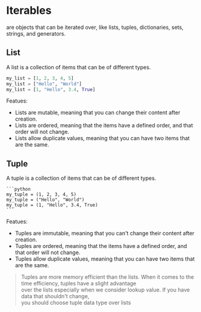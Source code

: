 # Iterables
are objects that can be iterated over, like lists, tuples, dictionaries, sets, strings, and generators.

## List
A list is a collection of items that can be of different types.
  
  ```python
  my_list = [1, 2, 3, 4, 5]
  my_list = ["Hello", "World"]
  my_list = [1, "Hello", 3.4, True]
  ```

Featues:
- Lists are mutable, meaning that you can change their content after creation.
- Lists are ordered, meaning that the items have a defined order, and that order will not change.
- Lists allow duplicate values, meaning that you can have two items that are the same.

## Tuple
A tuple is a collection of items that can be of different types.
    
    ```python
    my_tuple = (1, 2, 3, 4, 5)
    my_tuple = ("Hello", "World")
    my_tuple = (1, "Hello", 3.4, True)
    ```
Featues:
- Tuples are immutable, meaning that you can't change their content after creation.
- Tuples are ordered, meaning that the items have a defined order, and that order will not change.
- Tuples allow duplicate values, meaning that you can have two items that are the same.


> Tuples are more memory efficient than the lists. When it comes to the time efficiency, tuples have a slight advantage  
> over the lists especially when we consider lookup value. If you have data that shouldn't change,  
> you should choose tuple data type over lists